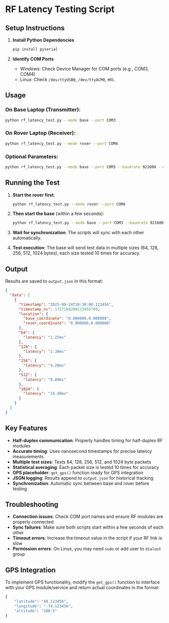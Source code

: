 # RF Latency Testing Script

## Setup Instructions

1. **Install Python Dependencies**
   ```bash
   pip install pyserial
   ```

2. **Identify COM Ports**
   - Windows: Check Device Manager for COM ports (e.g., COM3, COM4)
   - Linux: Check `/dev/ttyUSB0`, `/dev/ttyACM0`, etc.

## Usage

### On Base Laptop (Transmitter):
```bash
python rf_latency_test.py --mode base --port COM3
```

### On Rover Laptop (Receiver):
```bash
python rf_latency_test.py --mode rover --port COM4
```

### Optional Parameters:
```bash
python rf_latency_test.py --mode base --port COM3 --baudrate 921600 --debug
```

## Running the Test

1. **Start the rover first**:
   ```bash
   python rf_latency_test.py --mode rover --port COM4
   ```

2. **Then start the base** (within a few seconds):
   ```bash
   python rf_latency_test.py --mode base --port COM3 --baudrate 921600
   ```

3. **Wait for synchronization**: The scripts will sync with each other automatically.

4. **Test execution**: The base will send test data in multiple sizes (64, 128, 256, 512, 1024 bytes), each size tested 10 times for accuracy.

## Output

Results are saved to `output.json` in this format:

```json
{
  "data": [
    {
      "timestamp": "2025-09-24T10:30:00.123456",
      "timestamp_ns": 1727168200123456789,
      "location": {
        "base_coordinate": "0.000000,0.000000",
        "rover_coordinate": "0.000000,0.000000"
      },
      "64": {
        "latency": "1.25ms"
      },
      "128": {
        "latency": "2.30ms"
      },
      "256": {
        "latency": "4.20ms"
      },
      "512": {
        "latency": "8.80ms"
      },
      "1024": {
        "latency": "15.40ms"
      }
    }
  ]
}
```

## Key Features

- **Half-duplex communication**: Properly handles timing for half-duplex RF modules
- **Accurate timing**: Uses nanosecond timestamps for precise latency measurements
- **Multiple test sizes**: Tests 64, 128, 256, 512, and 1024 byte packets
- **Statistical averaging**: Each packet size is tested 10 times for accuracy
- **GPS placeholder**: `get_gps()` function ready for GPS integration
- **JSON logging**: Results append to `output.json` for historical tracking
- **Synchronization**: Automatic sync between base and rover before testing

## Troubleshooting

- **Connection issues**: Check COM port names and ensure RF modules are properly connected
- **Sync failures**: Make sure both scripts start within a few seconds of each other
- **Timeout errors**: Increase the timeout value in the script if your RF link is slow
- **Permission errors**: On Linux, you may need `sudo` or add user to `dialout` group

## GPS Integration

To implement GPS functionality, modify the `get_gps()` function to interface with your GPS module/service and return actual coordinates in the format:

```python
{
    "latitude": "40.123456",
    "longitude": "-74.123456", 
    "altitude": "100.5"
}
```